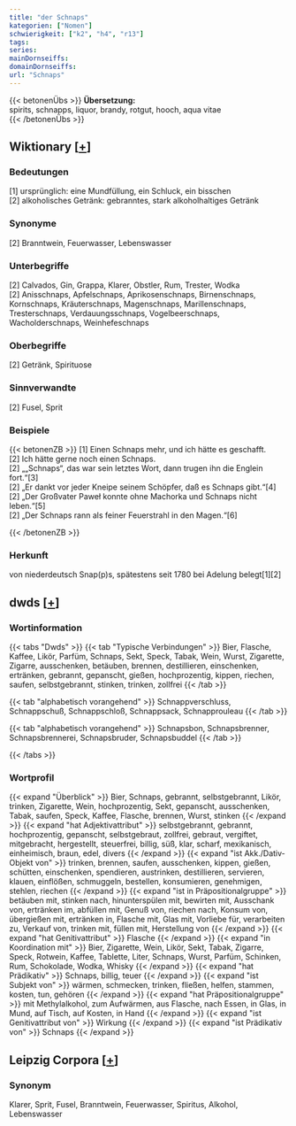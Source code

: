 ```yaml
---
title: "der Schnaps"
kategorien: ["Nomen"]
schwierigkeit: ["k2", "h4", "r13"]
tags:
series:
mainDornseiffs:
domainDornseiffs:
url: "Schnaps"
---
```


{{< betonenÜbs >}}
**Übersetzung:**  
spirits, schnapps, liquor, brandy, rotgut, hooch, aqua vitae  
{{< /betonenÜbs >}}

## Wiktionary [[+](https://de.wiktionary.org/wiki/Schnaps)]

### Bedeutungen
[1] ursprünglich: eine Mundfüllung, ein Schluck, ein bisschen  
[2] alkoholisches Getränk: gebranntes, stark alkoholhaltiges Getränk  

### Synonyme
[2] Branntwein, Feuerwasser, Lebenswasser  

### Unterbegriffe
[2] Calvados, Gin, Grappa, Klarer, Obstler, Rum, Trester, Wodka  
[2] Anisschnaps, Apfelschnaps, Aprikosenschnaps, Birnenschnaps, Kornschnaps, Kräuterschnaps, Magenschnaps, Marillenschnaps, Tresterschnaps, Verdauungsschnaps, Vogelbeerschnaps, Wacholderschnaps, Weinhefeschnaps  

### Oberbegriffe
[2] Getränk, Spirituose  

### Sinnverwandte
[2] Fusel, Sprit  

### Beispiele
{{< betonenZB >}}
[1] Einen Schnaps mehr, und ich hätte es geschafft.  
[2] Ich hätte gerne noch einen Schnaps.  
[2] „„Schnaps“, das war sein letztes Wort, dann trugen ihn die Englein fort.“[3]  
[2] „Er dankt vor jeder Kneipe seinem Schöpfer, daß es Schnaps gibt.“[4]  
[2] „Der Großvater Paweł konnte ohne Machorka und Schnaps nicht leben.“[5]  
[2] „Der Schnaps rann als feiner Feuerstrahl in den Magen.“[6]  

{{< /betonenZB >}}
### Herkunft
von niederdeutsch Snap(p)s, spätestens seit 1780 bei Adelung belegt[1][2]  



## dwds [[+](https://www.dwds.de/wb/Schnaps)]

### Wortinformation
{{< tabs "Dwds" >}}
{{< tab "Typische Verbindungen" >}}
Bier, Flasche, Kaffee, Likör, Parfüm, Schnaps, Sekt, Speck, Tabak, Wein, Wurst, Zigarette, Zigarre, ausschenken, betäuben, brennen, destillieren, einschenken, ertränken, gebrannt, gepanscht, gießen, hochprozentig, kippen, riechen, saufen, selbstgebrannt, stinken, trinken, zollfrei
{{< /tab >}}

{{< tab "alphabetisch vorangehend" >}}
Schnappverschluss, Schnappschuß, Schnappschloß, Schnappsack, Schnapprouleau
{{< /tab >}}

{{< tab "alphabetisch vorangehend" >}}
Schnapsbon, Schnapsbrenner, Schnapsbrennerei, Schnapsbruder, Schnapsbuddel
{{< /tab >}}

{{< /tabs >}}

### Wortprofil
{{< expand "Überblick" >}} Bier, Schnaps, gebrannt, selbstgebrannt, Likör, trinken, Zigarette, Wein, hochprozentig, Sekt, gepanscht, ausschenken, Tabak, saufen, Speck, Kaffee, Flasche, brennen, Wurst, stinken {{< /expand >}}
{{< expand "hat Adjektivattribut" >}} selbstgebrannt, gebrannt, hochprozentig, gepanscht, selbstgebraut, zollfrei, gebraut, vergiftet, mitgebracht, hergestellt, steuerfrei, billig, süß, klar, scharf, mexikanisch, einheimisch, braun, edel, divers {{< /expand >}}
{{< expand "ist Akk./Dativ-Objekt von" >}} trinken, brennen, saufen, ausschenken, kippen, gießen, schütten, einschenken, spendieren, austrinken, destillieren, servieren, klauen, einflößen, schmuggeln, bestellen, konsumieren, genehmigen, stehlen, riechen {{< /expand >}}
{{< expand "ist in Präpositionalgruppe" >}} betäuben mit, stinken nach, hinunterspülen mit, bewirten mit, Ausschank von, ertränken im, abfüllen mit, Genuß von, riechen nach, Konsum von, übergießen mit, ertränken in, Flasche mit, Glas mit, Vorliebe für, verarbeiten zu, Verkauf von, trinken mit, füllen mit, Herstellung von {{< /expand >}}
{{< expand "hat Genitivattribut" >}} Flasche {{< /expand >}}
{{< expand "in Koordination mit" >}} Bier, Zigarette, Wein, Likör, Sekt, Tabak, Zigarre, Speck, Rotwein, Kaffee, Tablette, Liter, Schnaps, Wurst, Parfüm, Schinken, Rum, Schokolade, Wodka, Whisky {{< /expand >}}
{{< expand "hat Prädikativ" >}} Schnaps, billig, teuer {{< /expand >}}
{{< expand "ist Subjekt von" >}} wärmen, schmecken, trinken, fließen, helfen, stammen, kosten, tun, gehören {{< /expand >}}
{{< expand "hat Präpositionalgruppe" >}} mit Methylalkohol, zum Aufwärmen, aus Flasche, nach Essen, in Glas, in Mund, auf Tisch, auf Kosten, in Hand {{< /expand >}}
{{< expand "ist Genitivattribut von" >}} Wirkung {{< /expand >}}
{{< expand "ist Prädikativ von" >}} Schnaps {{< /expand >}}

## Leipzig Corpora [[+](https://corpora.uni-leipzig.de/en/res?word=Schnaps&corpusId=deu_newscrawl-public_2018)]


### Synonym
Klarer, Sprit, Fusel, Branntwein, Feuerwasser, Spiritus, Alkohol, Lebenswasser

